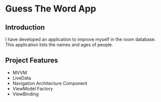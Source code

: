 Guess The Word App
==================================

Introduction
------------
I have developed an application to improve myself in the room database. This application lists the names and ages of people.

Project Features
--------------
- MVVM
- LiveData
- Navigation Architecture Component
- ViewModel Factory
- ViewBinding
